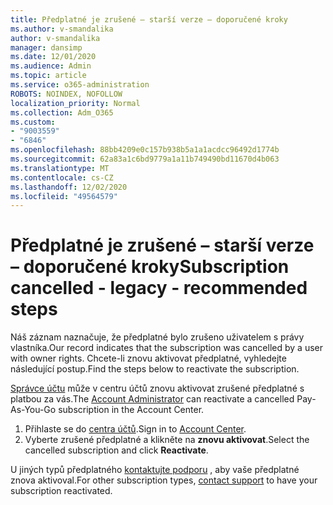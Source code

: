 ```yaml
---
title: Předplatné je zrušené – starší verze – doporučené kroky
ms.author: v-smandalika
author: v-smandalika
manager: dansimp
ms.date: 12/01/2020
ms.audience: Admin
ms.topic: article
ms.service: o365-administration
ROBOTS: NOINDEX, NOFOLLOW
localization_priority: Normal
ms.collection: Adm_O365
ms.custom:
- "9003559"
- "6846"
ms.openlocfilehash: 88bb4209e0c157b938b5a1a1acdcc96492d1774b
ms.sourcegitcommit: 62a83a1c6bd9779a1a11b749490bd11670d4b063
ms.translationtype: MT
ms.contentlocale: cs-CZ
ms.lasthandoff: 12/02/2020
ms.locfileid: "49564579"
---
```

# <a name="subscription-cancelled---legacy---recommended-steps"></a><span data-ttu-id="49e0c-102">Předplatné je zrušené – starší verze – doporučené kroky</span><span class="sxs-lookup"><span data-stu-id="49e0c-102">Subscription cancelled - legacy - recommended steps</span></span>

<span data-ttu-id="49e0c-103">Náš záznam naznačuje, že předplatné bylo zrušeno uživatelem s právy vlastníka.</span><span class="sxs-lookup"><span data-stu-id="49e0c-103">Our record indicates that the subscription was cancelled by a user with owner rights.</span></span> <span data-ttu-id="49e0c-104">Chcete-li znovu aktivovat předplatné, vyhledejte následující postup.</span><span class="sxs-lookup"><span data-stu-id="49e0c-104">Find the steps below to reactivate the subscription.</span></span>

<span data-ttu-id="49e0c-105">[Správce účtu](https://docs.microsoft.com/azure/cost-management-billing/manage/billing-subscription-transfer?WT.mc_id=Portal-Microsoft_Azure_Support#whoisaa) může v centru účtů znovu aktivovat zrušené předplatné s platbou za vás.</span><span class="sxs-lookup"><span data-stu-id="49e0c-105">The [Account Administrator](https://docs.microsoft.com/azure/cost-management-billing/manage/billing-subscription-transfer?WT.mc_id=Portal-Microsoft_Azure_Support#whoisaa) can reactivate a cancelled Pay-As-You-Go subscription in the Account Center.</span></span>

1. <span data-ttu-id="49e0c-106">Přihlaste se do [centra účtů](https://account.azure.com/Subscriptions).</span><span class="sxs-lookup"><span data-stu-id="49e0c-106">Sign in to [Account Center](https://account.azure.com/Subscriptions).</span></span>
2. <span data-ttu-id="49e0c-107">Vyberte zrušené předplatné a klikněte na **znovu aktivovat**.</span><span class="sxs-lookup"><span data-stu-id="49e0c-107">Select the cancelled subscription and click **Reactivate**.</span></span>

<span data-ttu-id="49e0c-108">U jiných typů předplatného [kontaktujte podporu](https://ms.portal.azure.com/#blade/Microsoft_Azure_Support/HelpAndSupportBlade/overview) , aby vaše předplatné znova aktivoval.</span><span class="sxs-lookup"><span data-stu-id="49e0c-108">For other subscription types, [contact support](https://ms.portal.azure.com/#blade/Microsoft_Azure_Support/HelpAndSupportBlade/overview) to have your subscription reactivated.</span></span>
